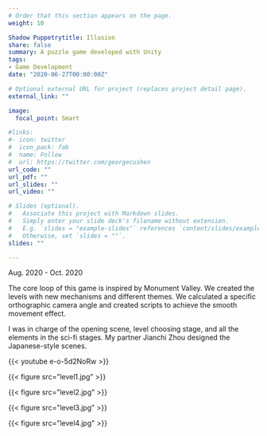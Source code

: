 ```yaml
---
# Order that this section appears on the page.
weight: 10

Shadow Puppetrytitle: Illusion
share: false
summary: A puzzle game developed with Unity
tags:
- Game Development
date: "2020-06-27T00:00:00Z"

# Optional external URL for project (replaces project detail page).
external_link: ""

image:
  focal_point: Smart

#links:
#- icon: twitter
#  icon_pack: fab
#  name: Follow
#  url: https://twitter.com/georgecushen
url_code: ""
url_pdf: ""
url_slides: ""
url_video: ""

# Slides (optional).
#   Associate this project with Markdown slides.
#   Simply enter your slide deck's filename without extension.
#   E.g. `slides = "example-slides"` references `content/slides/example-slides.md`.
#   Otherwise, set `slides = ""`.
slides: ""

---
```




Aug. 2020 - Oct. 2020

The core loop of this game is inspired by Monument Valley. We created the levels with new mechanisms and different themes. We calculated a specific orthographic camera angle and created scripts to achieve the smooth movement effect.

I was in charge of the opening scene, level choosing stage, and all the elements in the sci-fi stages. My partner Jianchi Zhou designed the Japanese-style scenes.

{{< youtube e-o-5d2NoRw >}}

{{< figure src="level1.jpg" >}}

{{< figure src="level2.jpg" >}}

{{< figure src="level3.jpg" >}}

{{< figure src="level4.jpg" >}}